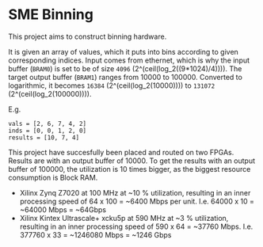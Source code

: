 # SME Binning

This project aims to construct binning hardware.

It is given an array of values, which it puts into bins according to given
corresponding indices. Input comes from ethernet, which is why the input buffer (``BRAM0``) is set to be of size ``4096`` (2^(ceil(log_2((9*1024)/4)))). The target output buffer (``BRAM1``) ranges from 10000 to 100000. Converted to logarithmic, it becomes ``16384`` (2^(ceil(log_2(10000)))) to ``131072`` (2^(ceil(log_2(100000)))).

E.g.

    vals = [2, 6, 7, 4, 2]
    inds = [0, 0, 1, 2, 0]
    results = [10, 7, 4]

This project have succesfully been placed and routed on two FPGAs. Results are with an output buffer of 10000. To get the results with an output buffer of 100000, the utilization is 10 times bigger, as the biggest resource consumption is Block RAM.
* Xilinx Zynq Z7020 at 100 MHz at ~10 % utilization, resulting in an inner processing speed of 64 x 100 = ~6400 Mbps per unit. I.e. 64000 x 10 = ~64000 Mbps = ~64Gbps
* Xilinx Kintex Ultrascale+ xcku5p at 590 MHz at ~3 % utilization, resulting in an inner processing speed of 590 x 64 = ~37760 Mbps. I.e. 377760 x 33 = ~1246080 Mbps = ~1246 Gbps
